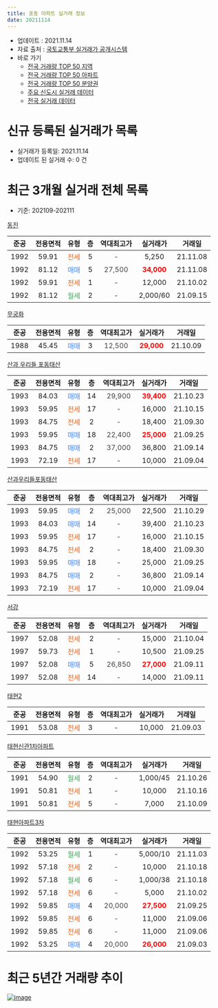 ```yaml
---
title: 포동 아파트 실거래 정보
date: 20211114
---
```


* 업데이트 : 2021.11.14
* 자료 출처 : [국토교통부 실거래가 공개시스템](http://rt.molit.go.kr)
* 바로 가기
    * [전국 거래량 TOP 50 지역](https://apt-info.github.io/apt-trade-info/tr)
    * [전국 거래량 TOP 50 아파트](https://apt-info.github.io/apt-trade-info/ta)
    * [전국 거래량 TOP 50 분양권](https://apt-info.github.io/apt-trade-info/tb)
    * [주요 신도시 실거래 데이터](https://apt-info.github.io/apt-trade-info/newtown)
    * [전국 실거래 데이터](https://apt-info.github.io/apt-trade-info/all)



<script async src="https://pagead2.googlesyndication.com/pagead/js/adsbygoogle.js"></script>
<!-- 기본광고 -->
<ins class="adsbygoogle"
     style="display:block"
     data-ad-client="ca-pub-1142216861245946"
     data-ad-slot="4805727019"
     data-ad-format="auto"
     data-full-width-responsive="true"></ins>
<script>
     (adsbygoogle = window.adsbygoogle || []).push({});
</script>


# 신규 등록된 실거래가 목록

* 실거래가 등록일: 2021.11.14
* 업데이트 된 실거래 수: 0 건




<script async src="https://pagead2.googlesyndication.com/pagead/js/adsbygoogle.js"></script>
<!-- 기본광고 -->
<ins class="adsbygoogle"
     style="display:block"
     data-ad-client="ca-pub-1142216861245946"
     data-ad-slot="4805727019"
     data-ad-format="auto"
     data-full-width-responsive="true"></ins>
<script>
     (adsbygoogle = window.adsbygoogle || []).push({});
</script>


# 최근 3개월 실거래 전체 목록
* 기준: 202109-202111


[동진](https://search.naver.com/search.naver?query=%EB%8F%99%EC%A7%84)

|준공|전용면적|유형|층|역대최고가|실거래가|거래일|
|:---:|:---:|:---:|:---:|:---:|:---:|:---:|
|1992|59.91|<span style="color:#FF5A00">전세</span>|5|<span style="color:#444444">-</span>|5,250|21.11.08|
|1992|81.12|<span style="color:#4285F3">매매</span>|5|<span style="color:#444444">27,500</span>|<b><span style="color:#FF0000">34,000</span></b>|21.11.08|
|1992|59.91|<span style="color:#FF5A00">전세</span>|1|<span style="color:#444444">-</span>|12,000|21.10.02|
|1992|81.12|<span style="color:#34A853">월세</span>|2|<span style="color:#444444">-</span>|2,000/60|21.09.15|

[무궁화](https://search.naver.com/search.naver?query=%EB%AC%B4%EA%B6%81%ED%99%94)

|준공|전용면적|유형|층|역대최고가|실거래가|거래일|
|:---:|:---:|:---:|:---:|:---:|:---:|:---:|
|1988|45.45|<span style="color:#4285F3">매매</span>|3|<span style="color:#444444">12,500</span>|<b><span style="color:#FF0000">29,000</span></b>|21.10.09|

[산과 우리들 포동태산](https://search.naver.com/search.naver?query=%EC%82%B0%EA%B3%BC+%EC%9A%B0%EB%A6%AC%EB%93%A4+%ED%8F%AC%EB%8F%99%ED%83%9C%EC%82%B0)

|준공|전용면적|유형|층|역대최고가|실거래가|거래일|
|:---:|:---:|:---:|:---:|:---:|:---:|:---:|
|1993|84.03|<span style="color:#4285F3">매매</span>|14|<span style="color:#444444">29,900</span>|<b><span style="color:#FF0000">39,400</span></b>|21.10.23|
|1993|59.95|<span style="color:#FF5A00">전세</span>|17|<span style="color:#444444">-</span>|16,000|21.10.15|
|1993|84.75|<span style="color:#FF5A00">전세</span>|2|<span style="color:#444444">-</span>|18,400|21.09.30|
|1993|59.95|<span style="color:#4285F3">매매</span>|18|<span style="color:#444444">22,400</span>|<b><span style="color:#FF0000">25,000</span></b>|21.09.25|
|1993|84.75|<span style="color:#4285F3">매매</span>|2|<span style="color:#444444">37,000</span>|36,800|21.09.14|
|1993|72.19|<span style="color:#FF5A00">전세</span>|17|<span style="color:#444444">-</span>|10,000|21.09.04|

[산과우리들포동태산](https://search.naver.com/search.naver?query=%EC%82%B0%EA%B3%BC%EC%9A%B0%EB%A6%AC%EB%93%A4%ED%8F%AC%EB%8F%99%ED%83%9C%EC%82%B0)

|준공|전용면적|유형|층|역대최고가|실거래가|거래일|
|:---:|:---:|:---:|:---:|:---:|:---:|:---:|
|1993|59.95|<span style="color:#4285F3">매매</span>|2|<span style="color:#444444">25,000</span>|22,500|21.10.29|
|1993|84.03|<span style="color:#4285F3">매매</span>|14|<span style="color:#444444">-</span>|39,400|21.10.23|
|1993|59.95|<span style="color:#FF5A00">전세</span>|17|<span style="color:#444444">-</span>|16,000|21.10.15|
|1993|84.75|<span style="color:#FF5A00">전세</span>|2|<span style="color:#444444">-</span>|18,400|21.09.30|
|1993|59.95|<span style="color:#4285F3">매매</span>|18|<span style="color:#444444">-</span>|25,000|21.09.25|
|1993|84.75|<span style="color:#4285F3">매매</span>|2|<span style="color:#444444">-</span>|36,800|21.09.14|
|1993|72.19|<span style="color:#FF5A00">전세</span>|17|<span style="color:#444444">-</span>|10,000|21.09.04|

[서강](https://search.naver.com/search.naver?query=%EC%84%9C%EA%B0%95)

|준공|전용면적|유형|층|역대최고가|실거래가|거래일|
|:---:|:---:|:---:|:---:|:---:|:---:|:---:|
|1997|52.08|<span style="color:#FF5A00">전세</span>|2|<span style="color:#444444">-</span>|15,000|21.10.04|
|1997|59.73|<span style="color:#FF5A00">전세</span>|1|<span style="color:#444444">-</span>|10,500|21.09.25|
|1997|52.08|<span style="color:#4285F3">매매</span>|5|<span style="color:#444444">26,850</span>|<b><span style="color:#FF0000">27,000</span></b>|21.09.11|
|1997|52.08|<span style="color:#FF5A00">전세</span>|14|<span style="color:#444444">-</span>|14,000|21.09.11|

[태현2](https://search.naver.com/search.naver?query=%ED%83%9C%ED%98%842)

|준공|전용면적|유형|층|역대최고가|실거래가|거래일|
|:---:|:---:|:---:|:---:|:---:|:---:|:---:|
|1991|53.08|<span style="color:#FF5A00">전세</span>|3|<span style="color:#444444">-</span>|10,000|21.09.03|

[태현신관1차아파트](https://search.naver.com/search.naver?query=%ED%83%9C%ED%98%84%EC%8B%A0%EA%B4%801%EC%B0%A8%EC%95%84%ED%8C%8C%ED%8A%B8)

|준공|전용면적|유형|층|역대최고가|실거래가|거래일|
|:---:|:---:|:---:|:---:|:---:|:---:|:---:|
|1991|54.90|<span style="color:#34A853">월세</span>|2|<span style="color:#444444">-</span>|1,000/45|21.10.26|
|1991|50.81|<span style="color:#FF5A00">전세</span>|1|<span style="color:#444444">-</span>|10,000|21.10.16|
|1991|50.81|<span style="color:#FF5A00">전세</span>|5|<span style="color:#444444">-</span>|7,000|21.10.09|

[태현아파트3차](https://search.naver.com/search.naver?query=%ED%83%9C%ED%98%84%EC%95%84%ED%8C%8C%ED%8A%B83%EC%B0%A8)

|준공|전용면적|유형|층|역대최고가|실거래가|거래일|
|:---:|:---:|:---:|:---:|:---:|:---:|:---:|
|1992|53.25|<span style="color:#34A853">월세</span>|1|<span style="color:#444444">-</span>|5,000/10|21.11.03|
|1992|57.18|<span style="color:#FF5A00">전세</span>|2|<span style="color:#444444">-</span>|10,000|21.10.18|
|1992|57.18|<span style="color:#34A853">월세</span>|6|<span style="color:#444444">-</span>|1,000/38|21.10.18|
|1992|57.18|<span style="color:#FF5A00">전세</span>|6|<span style="color:#444444">-</span>|5,000|21.10.02|
|1992|59.85|<span style="color:#4285F3">매매</span>|4|<span style="color:#444444">20,000</span>|<b><span style="color:#FF0000">27,500</span></b>|21.09.25|
|1992|59.85|<span style="color:#FF5A00">전세</span>|6|<span style="color:#444444">-</span>|11,000|21.09.06|
|1992|59.85|<span style="color:#FF5A00">전세</span>|6|<span style="color:#444444">-</span>|11,000|21.09.06|
|1992|53.25|<span style="color:#4285F3">매매</span>|4|<span style="color:#444444">20,000</span>|<b><span style="color:#FF0000">26,000</span></b>|21.09.03|



<script async src="https://pagead2.googlesyndication.com/pagead/js/adsbygoogle.js"></script>
<!-- 기본광고 -->
<ins class="adsbygoogle"
     style="display:block"
     data-ad-client="ca-pub-1142216861245946"
     data-ad-slot="4805727019"
     data-ad-format="auto"
     data-full-width-responsive="true"></ins>
<script>
     (adsbygoogle = window.adsbygoogle || []).push({});
</script>


# 최근 5년간 거래량 추이


<div style="width:100%;">
    <canvas id="deal_progress" height="200"></canvas>
</div>

<script>
new Chart(document.getElementById("deal_progress"), {
    type: 'line',
    data: {
        labels: ['16.01','16.02','16.03','16.04','16.05','16.06','16.07','16.08','16.09','16.10','16.11','16.12','17.01','17.02','17.03','17.04','17.05','17.06','17.07','17.08','17.09','17.10','17.11','17.12','18.01','18.02','18.03','18.04','18.05','18.06','18.07','18.08','18.09','18.10','18.11','18.12','19.01','19.02','19.03','19.04','19.05','19.06','19.07','19.08','19.09','19.10','19.11','19.12','20.01','20.02','20.03','20.04','20.05','20.06','20.07','20.08','20.09','20.10','20.11','20.12','21.01','21.02','21.03','21.04','21.05','21.06','21.07','21.08','21.09','21.10','21.11'],
        datasets: [{
            label: '매매/분양권',
            data: [6,6,17,12,14,25,14,21,16,12,17,13,6,16,15,20,14,17,20,10,11,11,11,6,13,5,11,8,8,7,3,5,9,5,3,3,2,4,7,6,1,5,6,7,5,3,6,20,18,41,24,7,18,26,14,7,14,9,22,37,36,23,31,15,15,7,11,6,7,4,1],
            borderColor: "rgba(66, 133, 243, 1)",
            backgroundColor: "rgba(66, 133, 243, 0.05)",
            borderWidth: 1,
            pointRadius: 0,
            fill: false,
            lineTension: 0
        },{
            label: '전/월세',
            data: [7,10,11,9,6,6,11,8,10,5,5,8,3,7,8,4,9,15,12,12,9,4,12,12,5,6,8,3,6,11,5,5,6,6,6,5,6,9,10,7,8,9,5,13,5,11,9,5,12,21,15,6,7,11,15,9,18,13,14,9,13,14,7,6,16,25,20,8,10,10,2],
            borderColor: "rgba(255, 90, 0, 1)",
            backgroundColor: "rgba(255, 90, 0, 0.05)",
            borderWidth: 1,
            pointRadius: 0,
            fill: false,
            lineTension: 0
        },{
            label: '합계',
            data: [13,16,28,21,20,31,25,29,26,17,22,21,9,23,23,24,23,32,32,22,20,15,23,18,18,11,19,11,14,18,8,10,15,11,9,8,8,13,17,13,9,14,11,20,10,14,15,25,30,62,39,13,25,37,29,16,32,22,36,46,49,37,38,21,31,32,31,14,17,14,3],
            borderColor: "rgba(0, 0, 0, 1)",
            backgroundColor: "rgba(0, 0, 0, 0.03)",
            borderWidth: 0.1,
            pointRadius: 0,
            fill: true,
            lineTension: 0
        }
        ]
    },
    options: {
        responsive: true,
        title: {
            display: false
        },
        tooltips: {
            mode: 'index',
            intersect: false
        },
        hover: {
            mode: 'nearest',
            intersect: true
        },
        scales: {
            xAxes: [{
                display: true,
                scaleLabel: {
                    display: true,
                    labelString: '년/월'
                }
            }],
            yAxes: [{
                display: true,
                ticks: {
                    suggestedMin: 0,
                },
                scaleLabel: {
                    display: true,
                    labelString: '실거래 수'
                }
            }]
        }
    }
});

</script>


[![image](https://apt-info.github.io/images/2020-01-03-apt-trade-info/1024x500.png)](https://play.google.com/store/apps/details?id=com.aptinfo.apttradeinfo)

